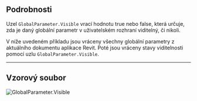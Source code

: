## Podrobnosti
Uzel `GlobalParameter.Visible` vrací hodnotu true nebo false, která určuje, zda je daný globální parametr v uživatelském rozhraní viditelný, či nikoli.

V níže uvedeném příkladu jsou vráceny všechny globální parametry z aktuálního dokumentu aplikace Revit. Poté jsou vráceny stavy viditelnosti pomocí uzlu `GlobalParameter.Visible`.
___
## Vzorový soubor

![GlobalParameter.Visible](./Revit.Elements.GlobalParameter.Visible_img.jpg)
